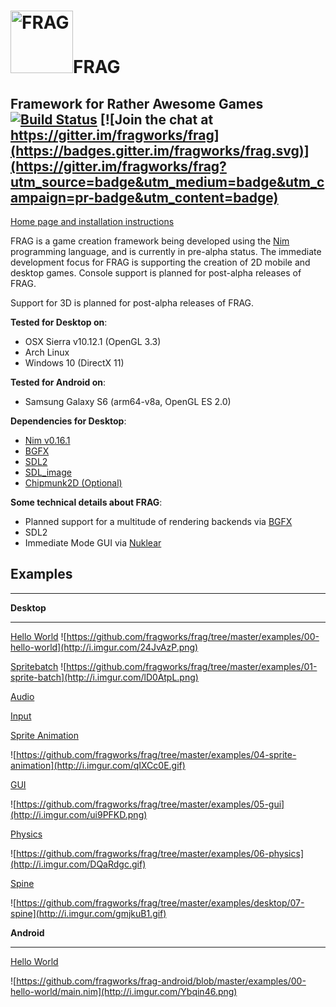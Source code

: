 <img src="http://i.imgur.com/vouaf19.png" alt="FRAG" height="100px">**FRAG**
=======

Framework for Rather Awesome Games
[![Build Status](https://travis-ci.org/fragworks/frag.svg?branch=master)](https://travis-ci.org/fragworks/frag)
[![Join the chat at https://gitter.im/fragworks/frag](https://badges.gitter.im/fragworks/frag.svg)](https://gitter.im/fragworks/frag?utm_source=badge&utm_medium=badge&utm_campaign=pr-badge&utm_content=badge)
----------------------------------

[Home page and installation instructions](http://fragworks.io/)

FRAG is a game creation framework being developed using the [Nim](https://nim-lang.org/) programming language, and is currently in pre-alpha status.
The immediate development focus for FRAG is supporting the creation of 2D mobile and desktop games. Console support is planned for post-alpha releases of FRAG.

Support for 3D is planned for post-alpha releases of FRAG.

**Tested for Desktop on**:
- OSX Sierra v10.12.1 (OpenGL 3.3)
- Arch Linux
- Windows 10 (DirectX 11)

**Tested for Android on**:
- Samsung Galaxy S6 (arm64-v8a, OpenGL ES 2.0)

**Dependencies for Desktop**:
- [Nim v0.16.1](https://github.com/nim-lang/Nim)
- [BGFX](https://github.com/bkaradzic/bgfx)
- [SDL2](https://www.libsdl.org/download-2.0.php)
- [SDL_image](https://www.libsdl.org/projects/SDL_image/)
- [Chipmunk2D (Optional)](https://chipmunk-physics.net/)

**Some technical details about FRAG**:

 - Planned support for a multitude of rendering backends via [BGFX](https://github.com/bkaradzic/bgfx)
 - SDL2
 - Immediate Mode GUI via [Nuklear](https://github.com/vurtun/nuklear)

Examples
-------
----------

**Desktop**


----------


[Hello World](https://github.com/fragworks/frag/tree/master/examples/desktop/00-hello-world)
![https://github.com/fragworks/frag/tree/master/examples/00-hello-world](http://i.imgur.com/24JvAzP.png)

[Spritebatch](https://github.com/fragworks/frag/tree/master/examples/desktop/01-sprite-batch)
![https://github.com/fragworks/frag/tree/master/examples/01-sprite-batch](http://i.imgur.com/lD0AtpL.png)

[Audio](https://github.com/fragworks/frag/tree/master/examples/desktop/02-audio)

[Input](https://github.com/fragworks/frag/tree/master/examples/desktop/03-input)

[Sprite Animation](https://github.com/fragworks/frag/tree/master/examples/desktop/04-sprite-animation)

![https://github.com/fragworks/frag/tree/master/examples/04-sprite-animation](http://i.imgur.com/qIXCc0E.gif)

[GUI](https://github.com/fragworks/frag/tree/master/examples/desktop/05-gui)

![https://github.com/fragworks/frag/tree/master/examples/05-gui](http://i.imgur.com/ui9PFKD.png)

[Physics](https://github.com/fragworks/frag/tree/master/examples/desktop/06-physics)

![https://github.com/fragworks/frag/tree/master/examples/06-physics](http://i.imgur.com/DQaRdgc.gif)

[Spine](https://github.com/fragworks/frag/tree/master/examples/desktop/07-spine)

![https://github.com/fragworks/frag/tree/master/examples/desktop/07-spine](http://i.imgur.com/gmjkuB1.gif)

**Android**


----------

[Hello World](https://github.com/fragworks/frag-android/blob/master/examples/00-hello-world/main.nim)

![https://github.com/fragworks/frag-android/blob/master/examples/00-hello-world/main.nim](http://i.imgur.com/Ybqin46.png)
